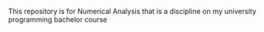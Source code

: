 
This repository is for Numerical Analysis that is a discipline on my university programming bachelor course
